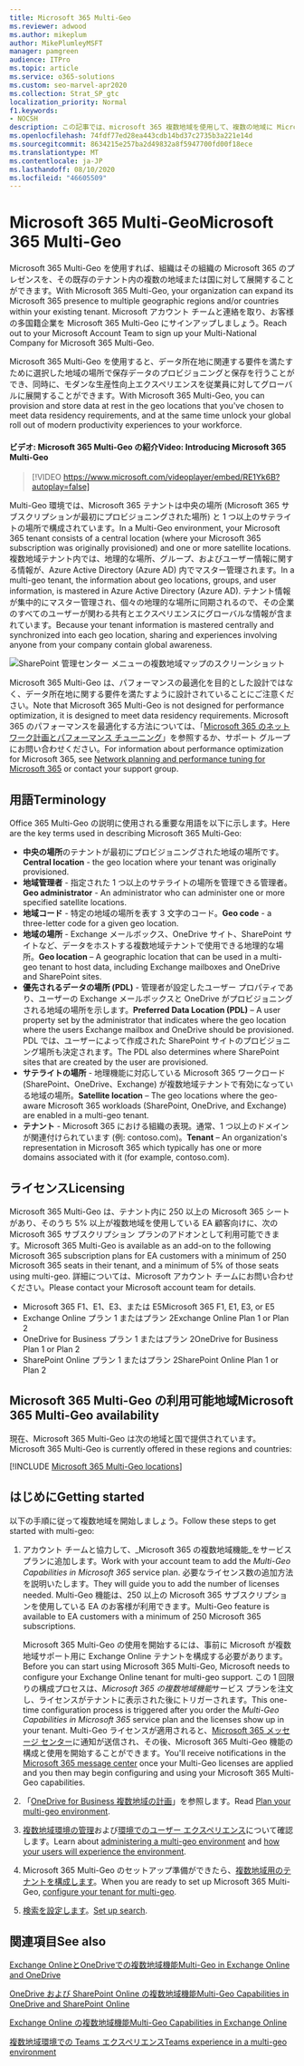 ```yaml
---
title: Microsoft 365 Multi-Geo
ms.reviewer: adwood
ms.author: mikeplum
author: MikePlumleyMSFT
manager: pamgreen
audience: ITPro
ms.topic: article
ms.service: o365-solutions
ms.custom: seo-marvel-apr2020
ms.collection: Strat_SP_gtc
localization_priority: Normal
f1.keywords:
- NOCSH
description: この記事では、microsoft 365 複数地域を使用して、複数の地域に Microsoft 365 プレゼンスを展開する方法について説明します。
ms.openlocfilehash: 74fdf77ed28ea443cdb14bd37c2735b3a221e14d
ms.sourcegitcommit: 8634215e257ba2d49832a8f5947700fd00f18ece
ms.translationtype: MT
ms.contentlocale: ja-JP
ms.lasthandoff: 08/10/2020
ms.locfileid: "46605509"
---
```

# <a name="microsoft-365-multi-geo"></a><span data-ttu-id="6e789-103">Microsoft 365 Multi-Geo</span><span class="sxs-lookup"><span data-stu-id="6e789-103">Microsoft 365 Multi-Geo</span></span>

<span data-ttu-id="6e789-104">Microsoft 365 Multi-Geo を使用すれば、組織はその組織の Microsoft 365 のプレゼンスを、その既存のテナント内の複数の地域または国に対して展開することができます。</span><span class="sxs-lookup"><span data-stu-id="6e789-104">With Microsoft 365 Multi-Geo, your organization can expand its Microsoft 365 presence to multiple geographic regions and/or countries within your existing tenant.</span></span> <span data-ttu-id="6e789-105">Microsoft アカウント チームと連絡を取り、お客様の多国籍企業を Microsoft 365 Multi-Geo にサインアップしましょう。</span><span class="sxs-lookup"><span data-stu-id="6e789-105">Reach out to your Microsoft Account Team to sign up your Multi-National Company for Microsoft 365 Multi-Geo.</span></span>
  
<span data-ttu-id="6e789-106">Microsoft 365 Multi-Geo を使用すると、データ所在地に関連する要件を満たすために選択した地域の場所で保存データのプロビジョニングと保存を行うことができ、同時に、モダンな生産性向上エクスペリエンスを従業員に対してグローバルに展開することができます。</span><span class="sxs-lookup"><span data-stu-id="6e789-106">With Microsoft 365 Multi-Geo, you can provision and store data at rest in the geo locations that you've chosen to meet data residency requirements, and at the same time unlock your global roll out of modern productivity experiences to your workforce.</span></span>

#### <a name="video-introducing-microsoft-365-multi-geo"></a><span data-ttu-id="6e789-107">ビデオ: Microsoft 365 Multi-Geo の紹介</span><span class="sxs-lookup"><span data-stu-id="6e789-107">Video: Introducing Microsoft 365 Multi-Geo</span></span>

> [!VIDEO https://www.microsoft.com/videoplayer/embed/RE1Yk6B?autoplay=false]

<span data-ttu-id="6e789-108">Multi-Geo 環境では、Microsoft 365 テナントは中央の場所 (Microsoft 365 サブスクリプションが最初にプロビジョニングされた場所) と 1 つ以上のサテライトの場所で構成されています。</span><span class="sxs-lookup"><span data-stu-id="6e789-108">In a Multi-Geo environment, your Microsoft 365 tenant consists of a central location (where your Microsoft 365 subscription was originally provisioned) and one or more satellite locations.</span></span> <span data-ttu-id="6e789-109">複数地域テナント内では、地理的な場所、グループ、およびユーザー情報に関する情報が、Azure Active Directory (Azure AD) 内でマスター管理されます。</span><span class="sxs-lookup"><span data-stu-id="6e789-109">In a multi-geo tenant, the information about geo locations, groups, and user information, is mastered in Azure Active Directory (Azure AD).</span></span> <span data-ttu-id="6e789-110">テナント情報が集中的にマスター管理され、個々の地理的な場所に同期されるので、その企業のすべてのユーザーが関わる共有とエクスペリエンスにグローバルな情報が含まれています。</span><span class="sxs-lookup"><span data-stu-id="6e789-110">Because your tenant information is mastered centrally and synchronized into each geo location, sharing and experiences involving anyone from your company contain global awareness.</span></span>

![SharePoint 管理センター メニューの複数地域マップのスクリーンショット](media/multi-geo-world-map.png)

<span data-ttu-id="6e789-112">Microsoft 365 Multi-Geo は、パフォーマンスの最適化を目的とした設計ではなく、データ所在地に関する要件を満たすように設計されていることにご注意ください。</span><span class="sxs-lookup"><span data-stu-id="6e789-112">Note that Microsoft 365 Multi-Geo is not designed for performance optimization, it is designed to meet data residency requirements.</span></span> <span data-ttu-id="6e789-113">Microsoft 365 のパフォーマンスを最適化する方法については、「[Microsoft 365 のネットワーク計画とパフォーマンス チューニング](https://support.office.com/article/e5f1228c-da3c-4654-bf16-d163daee8848)」を参照するか、サポート グループにお問い合わせください。</span><span class="sxs-lookup"><span data-stu-id="6e789-113">For information about performance optimization for Microsoft 365, see [Network planning and performance tuning for Microsoft 365](https://support.office.com/article/e5f1228c-da3c-4654-bf16-d163daee8848) or contact your support group.</span></span>

## <a name="terminology"></a><span data-ttu-id="6e789-114">用語</span><span class="sxs-lookup"><span data-stu-id="6e789-114">Terminology</span></span>

<span data-ttu-id="6e789-115">Office 365 Multi-Geo の説明に使用される重要な用語を以下に示します。</span><span class="sxs-lookup"><span data-stu-id="6e789-115">Here are the key terms used in describing Microsoft 365 Multi-Geo:</span></span>

- <span data-ttu-id="6e789-116">**中央の場所**のテナントが最初にプロビジョニングされた地域の場所です。</span><span class="sxs-lookup"><span data-stu-id="6e789-116">**Central location** - the geo location where your tenant was originally provisioned.</span></span>
- <span data-ttu-id="6e789-117">**地域管理者** - 指定された 1 つ以上のサテライトの場所を管理できる管理者。</span><span class="sxs-lookup"><span data-stu-id="6e789-117">**Geo administrator** - An administrator who can administer one or more specified satellite locations.</span></span>
- <span data-ttu-id="6e789-118">**地域コード** - 特定の地域の場所を表す 3 文字のコード。</span><span class="sxs-lookup"><span data-stu-id="6e789-118">**Geo code** - a three-letter code for a given geo location.</span></span>
- <span data-ttu-id="6e789-119">**地域の場所** - Exchange メールボックス、OneDrive サイト、SharePoint サイトなど、データをホストする複数地域テナントで使用できる地理的な場所。</span><span class="sxs-lookup"><span data-stu-id="6e789-119">**Geo location** – A geographic location that can be used in a multi-geo tenant to host data, including Exchange mailboxes and OneDrive and SharePoint sites.</span></span>
- <span data-ttu-id="6e789-120">**優先されるデータの場所 (PDL)** - 管理者が設定したユーザー プロパティであり、ユーザーの Exchange メールボックスと OneDrive がプロビジョニングされる地域の場所を示します。</span><span class="sxs-lookup"><span data-stu-id="6e789-120">**Preferred Data Location (PDL)** – A user property set by the administrator that indicates where the geo location where the users Exchange mailbox and OneDrive should be provisioned.</span></span> <span data-ttu-id="6e789-121">PDL では、ユーザーによって作成された SharePoint サイトのプロビジョニング場所も決定されます。</span><span class="sxs-lookup"><span data-stu-id="6e789-121">The PDL also determines where SharePoint sites that are created by the user are provisioned.</span></span>
- <span data-ttu-id="6e789-122">**サテライトの場所** - 地理機能に対応している Microsoft 365 ワークロード (SharePoint、OneDrive、Exchange) が複数地域テナントで有効になっている地域の場所。</span><span class="sxs-lookup"><span data-stu-id="6e789-122">**Satellite location** – The geo locations where the geo-aware Microsoft 365 workloads (SharePoint, OneDrive, and Exchange) are enabled in a multi-geo tenant.</span></span>
- <span data-ttu-id="6e789-123">**テナント** - Microsoft 365 における組織の表現。通常、1 つ以上のドメインが関連付けられています (例: contoso.com)。</span><span class="sxs-lookup"><span data-stu-id="6e789-123">**Tenant** – An organization's representation in Microsoft 365 which typically has one or more domains associated with it (for example, contoso.com).</span></span>

## <a name="licensing"></a><span data-ttu-id="6e789-124">ライセンス</span><span class="sxs-lookup"><span data-stu-id="6e789-124">Licensing</span></span>

<span data-ttu-id="6e789-125">Microsoft 365 Multi-Geo は、テナント内に 250 以上の Microsoft 365 シートがあり、そのうち 5% 以上が複数地域を使用している EA 顧客向けに、次の Microsoft 365 サブスクリプション プランのアドオンとして利用可能できます。</span><span class="sxs-lookup"><span data-stu-id="6e789-125">Microsoft 365 Multi-Geo is available as an add-on to the following Microsoft 365 subscription plans for EA customers with a minimum of 250 Microsoft 365 seats in their tenant, and a minimum of 5% of those seats using multi-geo.</span></span> <span data-ttu-id="6e789-126">詳細については、Microsoft アカウント チームにお問い合わせください。</span><span class="sxs-lookup"><span data-stu-id="6e789-126">Please contact your Microsoft account team for details.</span></span>

- <span data-ttu-id="6e789-127">Microsoft 365 F1、E1、E3、または E5</span><span class="sxs-lookup"><span data-stu-id="6e789-127">Microsoft 365 F1, E1, E3, or E5</span></span>
- <span data-ttu-id="6e789-128">Exchange Online プラン 1 またはプラン 2</span><span class="sxs-lookup"><span data-stu-id="6e789-128">Exchange Online Plan 1 or Plan 2</span></span>
- <span data-ttu-id="6e789-129">OneDrive for Business プラン 1 またはプラン 2</span><span class="sxs-lookup"><span data-stu-id="6e789-129">OneDrive for Business Plan 1 or Plan 2</span></span>
- <span data-ttu-id="6e789-130">SharePoint Online プラン 1 またはプラン 2</span><span class="sxs-lookup"><span data-stu-id="6e789-130">SharePoint Online Plan 1 or Plan 2</span></span>

## <a name="microsoft-365-multi-geo-availability"></a><span data-ttu-id="6e789-131">Microsoft 365 Multi-Geo の利用可能地域</span><span class="sxs-lookup"><span data-stu-id="6e789-131">Microsoft 365 Multi-Geo availability</span></span>

<span data-ttu-id="6e789-132">現在、Microsoft 365 Multi-Geo は次の地域と国で提供されています。</span><span class="sxs-lookup"><span data-stu-id="6e789-132">Microsoft 365 Multi-Geo is currently offered in these regions and countries:</span></span>

[!INCLUDE [Microsoft 365 Multi-Geo locations](includes/office-365-multi-geo-locations.md)]

## <a name="getting-started"></a><span data-ttu-id="6e789-133">はじめに</span><span class="sxs-lookup"><span data-stu-id="6e789-133">Getting started</span></span>

<span data-ttu-id="6e789-134">以下の手順に従って複数地域を開始しましょう。</span><span class="sxs-lookup"><span data-stu-id="6e789-134">Follow these steps to get started with multi-geo:</span></span>

1. <span data-ttu-id="6e789-135">アカウント チームと協力して、_Microsoft 365 の複数地域機能_をサービス プランに追加します。</span><span class="sxs-lookup"><span data-stu-id="6e789-135">Work with your account team to add the _Multi-Geo Capabilities in Microsoft 365_ service plan.</span></span> <span data-ttu-id="6e789-136">必要なライセンス数の追加方法を説明いたします。</span><span class="sxs-lookup"><span data-stu-id="6e789-136">They will guide you to add the number of licenses needed.</span></span> <span data-ttu-id="6e789-137">Multi-Geo 機能は、250 以上の Microsoft 365 サブスクリプションを使用している EA のお客様が利用できます。</span><span class="sxs-lookup"><span data-stu-id="6e789-137">Multi-Geo feature is available to EA customers with a minimum of 250 Microsoft 365 subscriptions.</span></span>

   <span data-ttu-id="6e789-138">Microsoft 365 Multi-Geo の使用を開始するには、事前に Microsoft が複数地域サポート用に Exchange Online テナントを構成する必要があります。</span><span class="sxs-lookup"><span data-stu-id="6e789-138">Before you can start using Microsoft 365 Multi-Geo, Microsoft needs to configure your Exchange Online tenant for multi-geo support.</span></span> <span data-ttu-id="6e789-139">この 1 回限りの構成プロセスは、*Microsoft 365 の複数地域機能*サービス プランを注文し、ライセンスがテナントに表示された後にトリガーされます。</span><span class="sxs-lookup"><span data-stu-id="6e789-139">This one-time configuration process is triggered after you order the *Multi-Geo Capabilities in Microsoft 365* service plan and the licenses show up in your tenant.</span></span> <span data-ttu-id="6e789-140">Multi-Geo ライセンスが適用されると、[Microsoft 365 メッセージ センター](https://support.office.com/article/38FB3333-BFCC-4340-A37B-DEDA509C2093)に通知が送信され、その後、Microsoft 365 Multi-Geo 機能の構成と使用を開始することができます。</span><span class="sxs-lookup"><span data-stu-id="6e789-140">You'll receive notifications in the [Microsoft 365 message center](https://support.office.com/article/38FB3333-BFCC-4340-A37B-DEDA509C2093) once your Multi-Geo licenses are applied and you then may begin configuring and using your Microsoft 365 Multi-Geo capabilities.</span></span>

2. <span data-ttu-id="6e789-141">「[OneDrive for Business 複数地域の計画](plan-for-multi-geo.md)」を参照します。</span><span class="sxs-lookup"><span data-stu-id="6e789-141">Read [Plan your multi-geo environment](plan-for-multi-geo.md).</span></span>

3. <span data-ttu-id="6e789-142">[複数地域環境の管理](administering-a-multi-geo-environment.md)および[環境でのユーザー エクスペリエンス](multi-geo-user-experience.md)について確認します。</span><span class="sxs-lookup"><span data-stu-id="6e789-142">Learn about [administering a multi-geo environment](administering-a-multi-geo-environment.md) and [how your users will experience the environment](multi-geo-user-experience.md).</span></span>

4. <span data-ttu-id="6e789-143">Microsoft 365 Multi-Geo のセットアップ準備ができたら、[複数地域用のテナントを構成します](multi-geo-tenant-configuration.md)。</span><span class="sxs-lookup"><span data-stu-id="6e789-143">When you are ready to set up Microsoft 365 Multi-Geo, [configure your tenant for multi-geo](multi-geo-tenant-configuration.md).</span></span>

5. <span data-ttu-id="6e789-144">[検索を設定します](configure-search-for-multi-geo.md)。</span><span class="sxs-lookup"><span data-stu-id="6e789-144">[Set up search](configure-search-for-multi-geo.md).</span></span>

## <a name="see-also"></a><span data-ttu-id="6e789-145">関連項目</span><span class="sxs-lookup"><span data-stu-id="6e789-145">See also</span></span>

[<span data-ttu-id="6e789-146">Exchange OnlineとOneDriveでの複数地域機能</span><span class="sxs-lookup"><span data-stu-id="6e789-146">Multi-Geo in Exchange Online and OneDrive</span></span>](https://Aka.ms/GoMultiGeo)

[<span data-ttu-id="6e789-147">OneDrive および SharePoint Online の複数地域機能</span><span class="sxs-lookup"><span data-stu-id="6e789-147">Multi-Geo Capabilities in OneDrive and SharePoint Online</span></span>](https://docs.microsoft.com/office365/enterprise/multi-geo-capabilities-in-onedrive-and-sharepoint-online-in-office-365)

[<span data-ttu-id="6e789-148">Exchange Online の複数地域機能</span><span class="sxs-lookup"><span data-stu-id="6e789-148">Multi-Geo Capabilities in Exchange Online</span></span>](https://docs.microsoft.com/office365/enterprise/multi-geo-capabilities-in-exchange-online)

[<span data-ttu-id="6e789-149">複数地域環境での Teams エクスペリエンス</span><span class="sxs-lookup"><span data-stu-id="6e789-149">Teams experience in a multi-geo environment</span></span>](https://docs.microsoft.com/microsoftteams/teams-experience-o365odb-spo-multi-geo)
